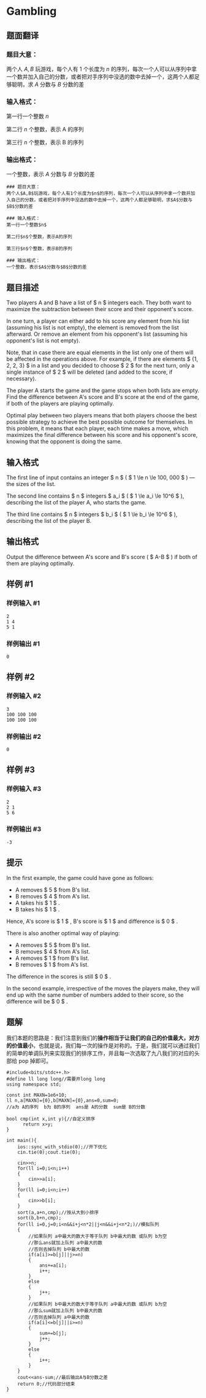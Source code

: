 # Gambling

## 题面翻译

### 题目大意：
两个人 $A,B$ 玩游戏，每个人有 1 个长度为 $n$ 的序列，每次一个人可以从序列中拿一个数并加入自己的分数，或者把对手序列中没选的数中去掉一个，这两个人都足够聪明，求 $A$ 分数与 $B$ 分数的差

### 输入格式：
第一行一个整数 $n$

第二行 $n$ 个整数，表示 A 的序列

第三行 $n$ 个整数，表示 B 的序列

### 输出格式：
一个整数，表示 $A$ 分数与 $B$ 分数的差

```
### 题目大意：
两个人$A,B$玩游戏，每个人有1个长度为$n$的序列，每次一个人可以从序列中拿一个数并加入自己的分数，或者把对手序列中没选的数中去掉一个，这两个人都足够聪明，求$A$分数与$B$分数的差

### 输入格式：
第一行一个整数$n$

第二行$n$个整数，表示A的序列

第三行$n$个整数，表示B的序列

### 输出格式：
一个整数，表示$A$分数与$B$分数的差
```

## 题目描述

Two players A and B have a list of $ n $ integers each. They both want to maximize the subtraction between their score and their opponent's score.

In one turn, a player can either add to his score any element from his list (assuming his list is not empty), the element is removed from the list afterward. Or remove an element from his opponent's list (assuming his opponent's list is not empty).

Note, that in case there are equal elements in the list only one of them will be affected in the operations above. For example, if there are elements $ \{1, 2, 2, 3\} $ in a list and you decided to choose $ 2 $ for the next turn, only a single instance of $ 2 $ will be deleted (and added to the score, if necessary).

The player A starts the game and the game stops when both lists are empty. Find the difference between A's score and B's score at the end of the game, if both of the players are playing optimally.

Optimal play between two players means that both players choose the best possible strategy to achieve the best possible outcome for themselves. In this problem, it means that each player, each time makes a move, which maximizes the final difference between his score and his opponent's score, knowing that the opponent is doing the same.

## 输入格式

The first line of input contains an integer $ n $ ( $ 1 \le n \le 100\, 000 $ ) — the sizes of the list.

The second line contains $ n $ integers $ a_i $ ( $ 1 \le a_i \le 10^6 $ ), describing the list of the player A, who starts the game.

The third line contains $ n $ integers $ b_i $ ( $ 1 \le b_i \le 10^6 $ ), describing the list of the player B.

## 输出格式

Output the difference between A's score and B's score ( $ A-B $ ) if both of them are playing optimally.

## 样例 #1

### 样例输入 #1

```
2
1 4
5 1
```

### 样例输出 #1

```
0
```

## 样例 #2

### 样例输入 #2

```
3
100 100 100
100 100 100
```

### 样例输出 #2

```
0
```

## 样例 #3

### 样例输入 #3

```
2
2 1
5 6
```

### 样例输出 #3

```
-3
```

## 提示

In the first example, the game could have gone as follows:

- A removes $ 5 $ from B's list.
- B removes $ 4 $ from A's list.
- A takes his $ 1 $ .
- B takes his $ 1 $ .

Hence, A's score is $ 1 $ , B's score is $ 1 $ and difference is $ 0 $ .

There is also another optimal way of playing:

- A removes $ 5 $ from B's list.
- B removes $ 4 $ from A's list.
- A removes $ 1 $ from B's list.
- B removes $ 1 $ from A's list.

The difference in the scores is still $ 0 $ .

In the second example, irrespective of the moves the players make, they will end up with the same number of numbers added to their score, so the difference will be $ 0 $ .

## 题解
我们本题的思路是：我们注意到我们的**操作相当于让我们的自己的价值最大，对方的价值最小**，也就是说，我们每一次的操作是对称的。于是，我们就可以通过我们的简单的单调队列来实现我们的排序工作，并且每一次选取了九八我们的对应的头部给 pop 掉即可。

```
#include<bits/stdc++.h>
#define ll long long//需要开long long 
using namespace std;

const int MAXN=1e6+10;
ll n,a[MAXN]={0},b[MAXN]={0},ans=0,sum=0;
//a为 A的序列  b为 B的序列  ans是 A的分数  sum是 B的分数 

bool cmp(int x,int y){//自定义排序 
      return x>y;
}

int main(){
	ios::sync_with_stdio(0);//开下优化 
	cin.tie(0);cout.tie(0); 
	
	cin>>n;
	for(ll i=0;i<n;i++)
	{
		cin>>a[i];
	}
	for(ll i=0;i<n;i++)
	{
		cin>>b[i];
	}
	sort(a,a+n,cmp);//按从大到小排序 
	sort(b,b+n,cmp);
	for(ll i=0,j=0;i<n&&i+j<n*2||j<n&&i+j<n*2;)//模拟队列 
	{
		//如果队列 a中最大的数大于等于队列 b中最大的数 或队列 b为空 
		//那么ans就加上队列 a中最大的数
		//否则去掉队列 b中最大的数 
		if(a[i]>=b[j]||j>=n) 
		{
			ans+=a[i];
			i++; 
		} 
		else
		{
			j++;
		}
		//如果队列 b中最大的数大于等于队列 a中最大的数 或队列 b为空 
		//那么sum就加上队列 b中最大的数
		//否则去掉队列 a中最大的数
		if(a[i]<=b[j]||i>=n)
		{
			sum+=b[j];
			j++; 
		}
		else
		{
			i++;
		}
	}
	cout<<ans-sum;//最后输出A与B分数之差 
	return 0;//代码部分结束 
}
```

